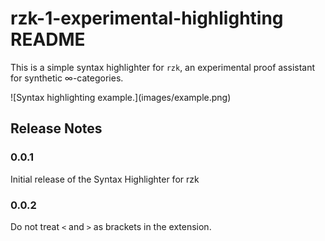 # rzk-1-experimental-highlighting README

This is a simple syntax highlighter for `rzk`, an experimental proof assistant for synthetic ∞-categories.

\!\[Syntax highlighting example.\]\(images/example.png\)

## Release Notes

### 0.0.1

Initial release of the Syntax Highlighter for rzk

### 0.0.2

Do not treat `<` and `>` as brackets in the extension.
